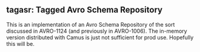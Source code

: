 tagasr: Tagged Avro Schema Repository
-------------------------------------
This is an implementation of an Avro Schema Repository of the sort
discussed in AVRO-1124 (and previously in AVRO-1006).  The in-memory
version distributed with Camus is just not sufficient for prod use.
Hopefully this will be.
